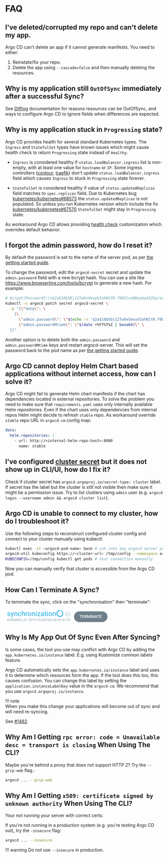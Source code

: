 # FAQ

## I've deleted/corrupted my repo and can't delete my app.

Argo CD can't delete an app if it cannot generate manifests. You need to either: 

1. Reinstate/fix your repo.
1. Delete the app using `--cascade=false` and then manually deleting the resources.

## Why is my application still `OutOfSync` immediately after a successful Sync?

See [Diffing](user-guide/diffing.md) documentation for reasons resources can be OutOfSync, and ways to configure
Argo CD to ignore fields when differences are expected.


## Why is my application stuck in `Progressing` state?

Argo CD provides health for several standard Kubernetes types. The `Ingress` and `StatefulSet` types have known issues which might cause health check
to return `Progressing` state instead of `Healthy`.

* `Ingress` is considered healthy if `status.loadBalancer.ingress` list is non-empty, with at least one value for `hostname` or `IP`. Some ingress controllers
 ([contour](https://github.com/heptio/contour/issues/403), [traefik](https://github.com/argoproj/argo-cd/issues/968#issuecomment-451082913)) don't update
 `status.loadBalancer.ingress` field which causes `Ingress` to stuck in `Progressing` state forever.

* `StatefulSet` is considered healthy if value of `status.updatedReplicas` field matches to `spec.replicas` field. Due to Kubernetes bug
[kubernetes/kubernetes#68573](https://github.com/kubernetes/kubernetes/issues/68573) the `status.updatedReplicas` is not populated. So unless you run Kubernetes version which
include the fix [kubernetes/kubernetes#67570](https://github.com/kubernetes/kubernetes/pull/67570) `StatefulSet` might stay in `Progressing` state.

As workaround Argo CD allows providing [health check](operator-manual/health.md) customization which overrides default behavior.

## I forgot the admin password, how do I reset it?

By default the password is set to the name of the server pod, as per [the getting started guide](getting_started.md).

To change the password, edit the `argocd-secret` secret and update the `admin.password` field with a new bcrypt hash. You
can use a site like https://www.browserling.com/tools/bcrypt to generate a new hash. For example:

```bash
# bcrypt(Password1!)=$2a$10$hDj12Tw9xVmvybSahN1Y0.f9DZixxN8oybyA32Uy/eqWklFU4Mo8O
kubectl -n argocd patch secret argocd-secret \
  -p "{\"data\": \
    {\
      \"admin.password\": \"$(echo -n '$2a$10$hDj12Tw9xVmvybSahN1Y0.f9DZixxN8oybyA32Uy/eqWklFU4Mo8O' | base64)\", \
      \"admin.passwordMtime\": \"$(date +%FT%T%Z | base64)\" \
  }}"
```

Another option is to delete both the `admin.password` and `admin.passwordMtime` keys and restart argocd-server. This will set the password back to the pod name as per [the getting started guide](getting_started.md).

## Argo CD cannot deploy Helm Chart based applications without internet access, how can I solve it?

Argo CD might fail to generate Helm chart manifests if the chart has dependencies located in external repositories. To solve the problem you need to make sure that `requirements.yaml`
uses only internally available Helm repositories. Even if the chart uses only dependencies from internal repos Helm might decide to refresh `stable` repo. As workaround override
`stable` repo URL in `argocd-cm` config map:

```yaml
data:
  helm.repositories: |
    - url: http://<internal-helm-repo-host>:8080
      name: stable
```

## I've configured [cluster secret](./operator-manual/declarative-setup.md#clusters) but it does not show up in CLI/UI, how do I fix it?

Check if cluster secret has `argocd.argoproj.io/secret-type: cluster` label. If secret has the label but the cluster is still not visible then make sure it might be a
permission issue. Try to list clusters using `admin` user (e.g. `argocd login --username admin && argocd cluster list`).

## Argo CD is unable to connect to my cluster, how do I troubleshoot it?

Use the following steps to reconstruct configured cluster config and connect to your cluster manually using kubectl:

```bash
kubectl exec -it <argocd-pod-name> bash # ssh into any argocd server pod
argocd-util kubeconfig https://<cluster-url> /tmp/config --namespace argocd # generate your cluster config
KUBECONFIG=/tmp/config kubectl get pods # test connection manually
```

Now you can manually verify that cluster is accessible from the Argo CD pod.

## How Can I Terminate A Sync?

To terminate the sync, click on the "synchronisation" then "terminate":

![Synchronization](assets/synchronization-button.png) ![Terminate](assets/terminate-button.png)

## Why Is My App Out Of Sync Even After Syncing?

Is some cases, the tool you use may conflict with Argo CD by adding the `app.kubernetes.io/instance` label. E.g. using Kustomize common labels feature.

Argo CD automatically sets the `app.kubernetes.io/instance` label and uses it to determine which resources form the app. If the tool does this too, this causes confusion. You can change this label by setting the `application.instanceLabelKey` value in the `argocd-cm`.  We recommend that you use `argocd.argoproj.io/instance`. 

!!! note    
    When you make this change your applications will become out of sync and will need re-syncing.

See [#1482](https://github.com/argoproj/argo-cd/issues/1482).

## Why Am I Getting `rpc error: code = Unavailable desc = transport is closing` When Using The CLI?

Maybe you're behind a proxy that does not support HTTP 2? Try the `--grcp-web` flag.:

```bash
argocd ... --grcp-web
```

## Why Am I Getting `x509: certificate signed by unknown authority` When Using The CLI?

Your not running your server with correct certs.

If you're not running in a production system (e.g. you're testing Argo CD out), try the `-insecure` flag:

```bash
argocd ... --insecure
```

!!! warning Do not use `--insecure` in production.
